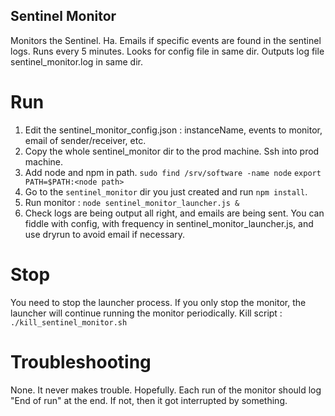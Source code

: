 ## Sentinel Monitor
Monitors the Sentinel. Ha.
Emails if specific events are found in the sentinel logs.
Runs every 5 minutes.
Looks for config file in same dir. Outputs log file sentinel_monitor.log in same dir.

# Run
1. Edit the sentinel_monitor_config.json : instanceName, events to monitor, email of sender/receiver, etc.
2. Copy the whole sentinel_monitor dir to the prod machine. Ssh into prod machine.
3. Add node and npm in path.
`sudo find /srv/software -name node`
`export PATH=$PATH:<node path>`
4. Go to the `sentinel_monitor` dir you just created and run `npm install`.
5. Run monitor : `node sentinel_monitor_launcher.js &`
6. Check logs are being output all right, and emails are being sent.
You can fiddle with config, with frequency in sentinel_monitor_launcher.js, and use dryrun to avoid email if necessary.


# Stop
You need to stop the launcher process. If you only stop the monitor, the launcher will continue running the monitor periodically.
Kill script : `./kill_sentinel_monitor.sh`

# Troubleshooting
None. It never makes trouble. Hopefully.
Each run of the monitor should log "End of run" at the end. If not, then it got interrupted by something.
